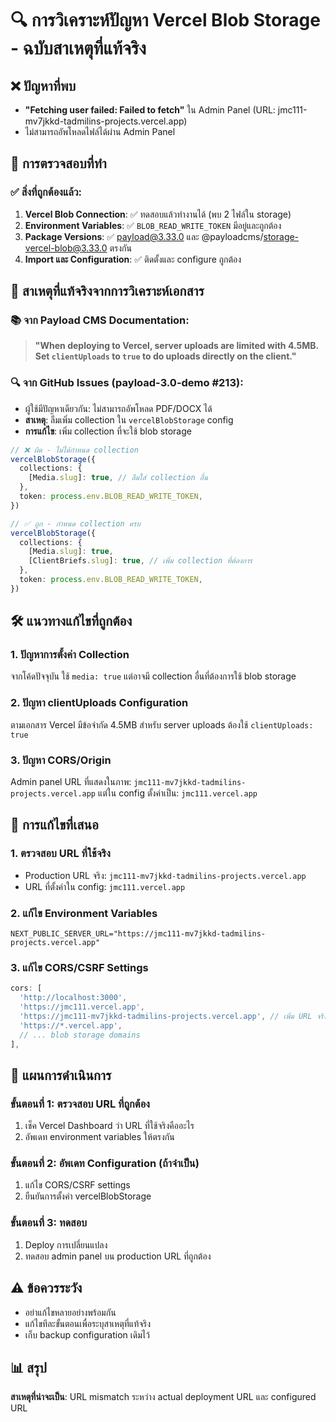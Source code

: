 # 🔍 การวิเคราะห์ปัญหา Vercel Blob Storage - ฉบับสาเหตุที่แท้จริง

## ❌ ปัญหาที่พบ
- **"Fetching user failed: Failed to fetch"** ใน Admin Panel (URL: jmc111-mv7jkkd-tadmilins-projects.vercel.app)
- ไม่สามารถอัพโหลดไฟล์ได้ผ่าน Admin Panel

## 🔬 การตรวจสอบที่ทำ

### ✅ สิ่งที่ถูกต้องแล้ว:
1. **Vercel Blob Connection**: ✅ ทดสอบแล้วทำงานได้ (พบ 2 ไฟล์ใน storage)
2. **Environment Variables**: ✅ `BLOB_READ_WRITE_TOKEN` มีอยู่และถูกต้อง
3. **Package Versions**: ✅ payload@3.33.0 และ @payloadcms/storage-vercel-blob@3.33.0 ตรงกัน
4. **Import และ Configuration**: ✅ ติดตั้งและ configure ถูกต้อง

## 🎯 สาเหตุที่แท้จริงจากการวิเคราะห์เอกสาร

### 📚 จาก Payload CMS Documentation:
> **"When deploying to Vercel, server uploads are limited with 4.5MB. Set `clientUploads` to `true` to do uploads directly on the client."**

### 🔍 จาก GitHub Issues (payload-3.0-demo #213):
- ผู้ใช้มีปัญหาเดียวกัน: ไม่สามารถอัพโหลด PDF/DOCX ได้
- **สาเหตุ**: ลืมเพิ่ม collection ใน `vercelBlobStorage` config
- **การแก้ไข**: เพิ่ม collection ที่จะใช้ blob storage

```typescript
// ❌ ผิด - ไม่ได้กำหนด collection
vercelBlobStorage({
  collections: {
    [Media.slug]: true, // ลืมใส่ collection อื่น
  },
  token: process.env.BLOB_READ_WRITE_TOKEN,
})

// ✅ ถูก - กำหนด collection ครบ
vercelBlobStorage({
  collections: {
    [Media.slug]: true,
    [ClientBriefs.slug]: true, // เพิ่ม collection ที่ต้องการ
  },
  token: process.env.BLOB_READ_WRITE_TOKEN,
})
```

## 🛠️ แนวทางแก้ไขที่ถูกต้อง

### 1. ปัญหาการตั้งค่า Collection
จากโค้ดปัจจุบัน ใช้ `media: true` แต่อาจมี collection อื่นที่ต้องการใช้ blob storage

### 2. ปัญหา clientUploads Configuration
ตามเอกสาร Vercel มีข้อจำกัด 4.5MB สำหรับ server uploads ต้องใช้ `clientUploads: true`

### 3. ปัญหา CORS/Origin
Admin panel URL ที่แสดงในภาพ: `jmc111-mv7jkkd-tadmilins-projects.vercel.app` 
แต่ใน config ตั้งค่าเป็น: `jmc111.vercel.app`

## 🔧 การแก้ไขที่เสนอ

### 1. ตรวจสอบ URL ที่ใช้จริง
- Production URL จริง: `jmc111-mv7jkkd-tadmilins-projects.vercel.app`
- URL ที่ตั้งค่าใน config: `jmc111.vercel.app`

### 2. แก้ไข Environment Variables
```env
NEXT_PUBLIC_SERVER_URL="https://jmc111-mv7jkkd-tadmilins-projects.vercel.app"
```

### 3. แก้ไข CORS/CSRF Settings
```typescript
cors: [
  'http://localhost:3000',
  'https://jmc111.vercel.app',
  'https://jmc111-mv7jkkd-tadmilins-projects.vercel.app', // เพิ่ม URL จริง
  'https://*.vercel.app',
  // ... blob storage domains
],
```

## 📝 แผนการดำเนินการ

### ขั้นตอนที่ 1: ตรวจสอบ URL ที่ถูกต้อง
1. เช็ค Vercel Dashboard ว่า URL ที่ใช้จริงคืออะไร
2. อัพเดท environment variables ให้ตรงกัน

### ขั้นตอนที่ 2: อัพเดท Configuration (ถ้าจำเป็น)
1. แก้ไข CORS/CSRF settings
2. ยืนยันการตั้งค่า vercelBlobStorage

### ขั้นตอนที่ 3: ทดสอบ
1. Deploy การเปลี่ยนแปลง
2. ทดสอบ admin panel บน production URL ที่ถูกต้อง

## ⚠️ ข้อควรระวัง
- อย่าแก้ไขหลายอย่างพร้อมกัน
- แก้ไขทีละขั้นตอนเพื่อระบุสาเหตุที่แท้จริง
- เก็บ backup configuration เดิมไว้

## 📊 สรุป
**สาเหตุที่น่าจะเป็น**: URL mismatch ระหว่าง actual deployment URL และ configured URL 